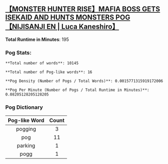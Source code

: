 ## [【MONSTER HUNTER RISE】MAFIA BOSS GETS ISEKAID AND HUNTS MONSTERS POG【NIJISANJI EN | Luca Kaneshiro】](https://www.youtube.com/watch?v=KMS9NVI1NQI)
**Total Runtime in Minutes**: 195

### **Pog Stats:**

   	**Total number of words**: 10145

   	**Total number of Pog-like words**: 16

   	**Pog Density (Number of Pogs / Total Words)**: 0.0015771315919172006

   	**Pog Per Minute (Number of Pogs / Total Runtime in Minutes)**: 0.08205128205128205

### **Pog Dictionary**
**Pog-like Word** | **Count**
:---: | :---:
pogging | 3
pog | 11
parking | 1
pogg | 1
